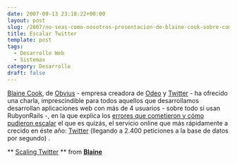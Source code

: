 ```yaml
---
date: 2007-09-13 23:18:22+00:00
layout: post
slug: /2007/no-seas-como-nosotros-presentacion-de-blaine-cook-sobre-como-consiguieron-escalar-twitter/
title: Escalar Twitter
template: post
tags:
  - Desarrollo Web
  - Sistemas
category: Desarrollo
draft: false
---
```


[Blaine Cook](http://romeda.org), de [Obvius](http://obvious.com) - empresa creadora de [Odeo](http://odeo.com) y [Twitter](http://twitter.com) - ha ofrecido una charla, imprescindible para todos aquellos que desarrollamos desarrollan aplicaciones web con más de 4 usuarios - sobre todo si usan RubyonRails -, en la que explica los [errores que cometieron y cómo pudieron escalar](http://highscalability.com/scaling-twitter-making-twitter-10000-percent-faster) el que es quizás, el servicio online que más rápidamente a crecido en éste año: [Twitter](http://twitter.com) (llegando a 2.400 peticiones a la base de datos por segundo) .






** [Scaling Twitter](http://www.slideshare.net/Blaine/scaling-twitter) ** from **[Blaine](http://www.slideshare.net/Blaine)**
